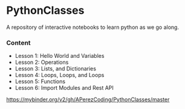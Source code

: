 # PythonClasses
A repository of interactive notebooks to learn python as we go along.

### Content
* Lesson 1: Hello World and Variables
* Lesson 2: Operations
* Lesson 3: Lists, and Dictionaries
* Lesson 4: Loops, Loops, and Loops
* Lesson 5: Functions
* Lesson 6: Import Modules and Rest API


https://mybinder.org/v2/gh/APerezCoding/PythonClasses/master
